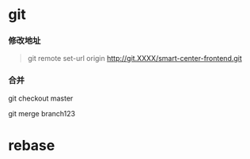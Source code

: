# git



### 修改地址

> git remote set-url origin http://git.XXXX/smart-center-frontend.git



### 合并

git checkout master

git merge  branch123

# rebase 






